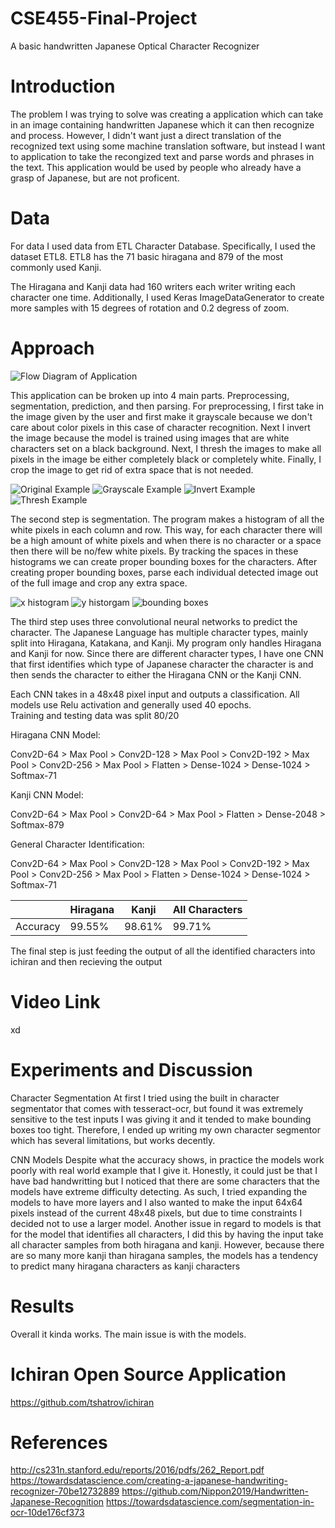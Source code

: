 # CSE455-Final-Project
A basic handwritten Japanese Optical Character Recognizer

# Introduction
The problem I was trying to solve was creating a application which can take in an image containing handwritten Japanese which it can then recognize and process. However, I didn't want just a direct translation of the recognized text using some machine translation software, but instead I want to application to take the recongized text and parse words and phrases in the text. This application would be used by people who already have a grasp of Japanese, but are not proficent.

# Data
For data I used data from ETL Character Database. Specifically, I used the dataset ETL8. ETL8 has the 71 basic hiragana and 879 of the most commonly used Kanji.

The Hiragana and Kanji data had 160 writers each writer writing each character one time. Additionally, I used Keras ImageDataGenerator to create more samples with 15 degrees of rotation and 0.2 degress of zoom.

# Approach
![Flow Diagram of Application](./Images/FlowDiagram.png)

This application can be broken up into 4 main parts. Preprocessing, segmentation, prediction, and then parsing. 
For preprocessing, I first take in the image given by the user and first make it grayscale because we don't care about color pixels in this case of character recognition. Next I invert the image because the model is trained using images that are white characters set on a black background. Next, I thresh the images to make all pixels in the image be either completely black or completely white. Finally, I crop the image to get rid of extra space that is not needed. 

![Original Example](./Images/original_resize.jpg)
![Grayscale Example](./Images/gray_resize.jpg)
![Invert Example](./Images/invert_resize.jpg)
![Thresh Example](./Images/thresh_resize.jpg)

The second step is segmentation. The program makes a histogram of all the white pixels in each column and row. This way, for each character there will be a high amount of white pixels and when there is no character or a space then there will be no/few white pixels. By tracking the spaces in these histograms we can create proper bounding boxes for the characters. After creating proper bounding boxes, parse each individual detected image out of the full image and crop any extra space.

![x histogram](./Images/x_hist_resize.png)
![y historgam](./Images/y_hist_resize.png)
![bounding boxes](./Images/bounding_boxes_resize.jpg)

The third step uses three convolutional neural networks to predict the character. The Japanese Language has multiple character types, mainly split into Hiragana, Katakana, and Kanji. My program only handles Hiragana and Kanji for now. Since there are different character types, I have one CNN that first identifies which type of Japanese character the character is and then sends the character to either the Hiragana CNN or the Kanji CNN. 

Each CNN takes in a 48x48 pixel input and outputs a classification. All models use Relu activation and generally used 40 epochs.\
Training and testing data was split 80/20

Hiragana CNN Model:

Conv2D-64 > Max Pool > Conv2D-128 > Max Pool > Conv2D-192 > Max Pool > Conv2D-256 > Max Pool > Flatten > Dense-1024 > Dense-1024 > Softmax-71

Kanji CNN Model:

Conv2D-64 > Max Pool > Conv2D-64 > Max Pool > Flatten > Dense-2048 > Softmax-879

General Character Identification:

Conv2D-64 > Max Pool > Conv2D-128 > Max Pool > Conv2D-192 > Max Pool > Conv2D-256 > Max Pool > Flatten > Dense-1024 > Dense-1024 > Softmax-71

|          | Hiragana | Kanji  | All Characters |
| -------- | -------- | ------ | -------------- |
| Accuracy | 99.55%   | 98.61% |    99.71%      |

The final step is just feeding the output of all the identified characters into ichiran and then recieving the output

# Video Link
xd

# Experiments and Discussion
Character Segmentation
At first I tried using the built in character segmentator that comes with tesseract-ocr, but found it was extremely sensitive to the test inputs I was giving it and it tended to make bounding boxes too tight. Therefore, I ended up writing my own character segmentor which has several limitations, but works decently. 

CNN Models
Despite what the accuracy shows, in practice the models work poorly with real world example that I give it. Honestly, it could just be that I have bad handwritting but I noticed that there are some characters that the models have extreme difficulty detecting. As such, I tried expanding the models to have more layers and I also wanted to make the input 64x64 pixels instead of the current 48x48 pixels, but due to time constraints I decided not to use a larger model. 
Another issue in regard to models is that for the model that identifies all characters, I did this by having the input take all character samples from both hiragana and kanji. However, because there are so many more kanji than hiragana samples, the models has a tendency to predict many hiragana characters as kanji characters

# Results
Overall it kinda works. The main issue is with the models. 

# Ichiran Open Source Application
https://github.com/tshatrov/ichiran
# References
http://cs231n.stanford.edu/reports/2016/pdfs/262_Report.pdf 
https://towardsdatascience.com/creating-a-japanese-handwriting-recognizer-70be12732889 
https://github.com/Nippon2019/Handwritten-Japanese-Recognition 
https://towardsdatascience.com/segmentation-in-ocr-10de176cf373 

